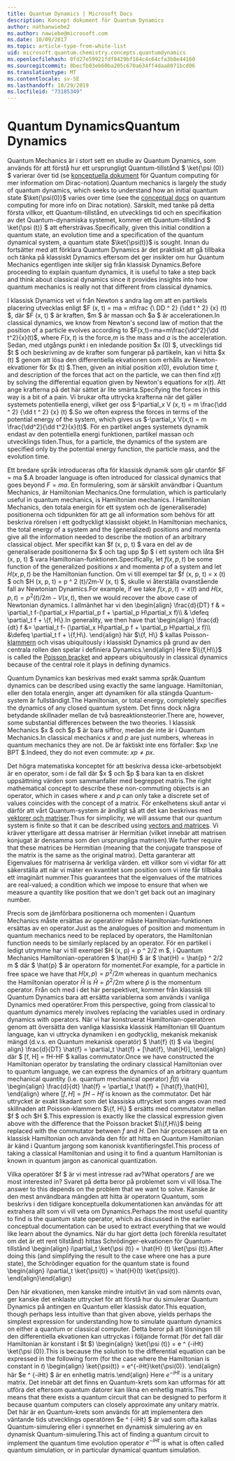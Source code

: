 ```yaml
---
title: Quantum Dynamics | Microsoft Docs
description: Koncept dokument för Quantum Dynamics
author: nathanwiebe2
ms.author: nawiebe@microsoft.com
ms.date: 10/09/2017
ms.topic: article-type-from-white-list
uid: microsoft.quantum.chemistry.concepts.quantumdynamics
ms.openlocfilehash: 0fd27e59921fdf8429bf164c4c64cfa3b8e44160
ms.sourcegitcommit: 8becfb03eb60ba205c670a634ff4daa8071bcd06
ms.translationtype: MT
ms.contentlocale: sv-SE
ms.lasthandoff: 10/29/2019
ms.locfileid: "73185349"
---
```

# <a name="quantum-dynamics"></a><span data-ttu-id="53e0b-103">Quantum Dynamics</span><span class="sxs-lookup"><span data-stu-id="53e0b-103">Quantum Dynamics</span></span>

<span data-ttu-id="53e0b-104">Quantum Mechanics är i stort sett en studie av Quantum Dynamics, som används för att förstå hur ett ursprungligt Quantum-tillstånd $ \ket{\psi (0)} $ varierar över tid (se [konceptuella dokument](xref:microsoft.quantum.concepts.dirac) för Quantum computing för mer information om Dirac-notation).</span><span class="sxs-lookup"><span data-stu-id="53e0b-104">Quantum mechanics is largely the study of quantum dynamics, which seeks to understand how an initial quantum state $\ket{\psi(0)}$ varies over time (see the [conceptual docs](xref:microsoft.quantum.concepts.dirac) on quantum computing for more info on Dirac notation).</span></span>
<span data-ttu-id="53e0b-105">Särskilt, med tanke på detta första villkor, ett Quantum-tillstånd, en utvecklings tid och en specifikation av det Quantum-dynamiska systemet, kommer ett Quantum-tillstånd $ \ket{\psi (t)} $ att eftersträvas.</span><span class="sxs-lookup"><span data-stu-id="53e0b-105">Specifically, given this initial condition a quantum state, an evolution time and a specification of the quantum dynamical system, a quantum state $\ket{\psi(t)}$ is sought.</span></span>
<span data-ttu-id="53e0b-106">Innan du fortsätter med att förklara Quantum Dynamics är det praktiskt att gå tillbaka och tänka på klassiskt Dynamics eftersom det ger insikter om hur Quantum Mechanics egentligen inte skiljer sig från klassisk Dynamics.</span><span class="sxs-lookup"><span data-stu-id="53e0b-106">Before proceeding to explain quantum dynamics, it is useful to take a step back and think about classical dynamics since it provides insights into how quantum mechanics is really not that different from classical dynamics.</span></span>

<span data-ttu-id="53e0b-107">I klassisk Dynamics vet vi från Newton s andra lag om att en partikels placering utvecklas enligt $F (x, t) = ma = m\frac {\ DD ^ 2} {\dd t ^ 2} {x} (t) $, där $F (x, t) $ är kraften, $m $ är massan och $a $ är accelerationen.</span><span class="sxs-lookup"><span data-stu-id="53e0b-107">In classical dynamics, we know from Newton's second law of motion that the position of a particle evolves according to $F(x,t)=ma=m\frac{\dd^2}{\dd t^2}{x}(t)$, where $F(x,t)$ is the force,$m$ is the mass and $a$ is the acceleration.</span></span>
<span data-ttu-id="53e0b-108">Sedan, med utgångs punkt i en inledande position $x (0) $, utvecklings tid $t $ och beskrivning av de krafter som fungerar på partikeln, kan vi hitta $x (t) $ genom att lösa den differentiella ekvationen som erhålls av Newton-ekvationer för $x (t) $.</span><span class="sxs-lookup"><span data-stu-id="53e0b-108">Then, given an initial position $x(0)$, evolution time $t$, and description of the forces that act on the particle, we can then find $x(t)$ by solving the differential equation given by Newton's equations for $x(t)$.</span></span>
<span data-ttu-id="53e0b-109">Att ange krafterna på det här sättet är lite smärta.</span><span class="sxs-lookup"><span data-stu-id="53e0b-109">Specifying the forces in this way is a bit of a pain.</span></span>
<span data-ttu-id="53e0b-110">Vi brukar ofta uttrycka krafterna när det gäller systemets potentiella energi, vilket ger oss $-\partial_x V (x, t) = m \frac{\dd ^ 2} {\dd t ^ 2} {x} (t) $.</span><span class="sxs-lookup"><span data-stu-id="53e0b-110">So we often express the forces in terms of the potential energy of the system, which gives us $-\partial_x V(x,t) = m \frac{\dd^2}{\dd t^2}{x}(t)$.</span></span>
<span data-ttu-id="53e0b-111">För en partikel anges systemets dynamik endast av den potentiella energi funktionen, partikel massan och utvecklings tiden.</span><span class="sxs-lookup"><span data-stu-id="53e0b-111">Thus, for a particle, the dynamics of the system are specified only by the potential energy function, the particle mass, and the evolution time.</span></span>

<span data-ttu-id="53e0b-112">Ett bredare språk introduceras ofta för klassisk dynamik som går utanför $F = ma $.</span><span class="sxs-lookup"><span data-stu-id="53e0b-112">A broader language is often introduced for classical dynamics that goes beyond $F=ma$.</span></span>
<span data-ttu-id="53e0b-113">En formulering, som är särskilt användbar i Quantum Mechanics, är Hamiltonian Mechanics.</span><span class="sxs-lookup"><span data-stu-id="53e0b-113">One formulation, which is particularly useful in quantum mechanics, is Hamiltonian mechanics.</span></span>
<span data-ttu-id="53e0b-114">I Hamiltonian Mechanics, den totala energin för ett system och de (generaliserade) positionerna och tidpunkten för att ge all information som behövs för att beskriva rörelsen i ett godtyckligt klassiskt objekt.</span><span class="sxs-lookup"><span data-stu-id="53e0b-114">In Hamiltonian mechanics, the total energy of a system and the (generalized) positions and momenta give all the information needed to describe the motion of an arbitrary classical object.</span></span>
<span data-ttu-id="53e0b-115">Mer specifikt kan $f (x, p, t) $ vara en del av de generaliserade positionerna $x $ och tag upp $p $ i ett system och låta $H (x, p, t) $ vara Hamiltonian-funktionen.</span><span class="sxs-lookup"><span data-stu-id="53e0b-115">Specifically, let $f(x,p,t)$ be some function of the generalized positions $x$ and momenta $p$ of a system and let $H(x,p,t)$ be the Hamiltonian function.</span></span>
<span data-ttu-id="53e0b-116">Om vi till exempel tar $f (x, p, t) = x (t) $ och $H (x, p, t) = p ^ 2 (t)/2m-V (x, t) $, skulle vi återställa ovanstående fall av Newtonian Dynamics.</span><span class="sxs-lookup"><span data-stu-id="53e0b-116">For example, if we take $f(x,p,t)= x(t)$ and $H(x,p,t)=p^2(t)/2m - V(x,t)$, then we would recover the above case of Newtonian dynamics.</span></span>
<span data-ttu-id="53e0b-117">I allmänhet har vi den \begin{align} \frac{d}{DT} f & = \partial_t f-(\partial_x H\partial_p f + \partial_p H\partial_x f)\\\\ & \defeq \partial_t f + \\{f, H\\}.</span><span class="sxs-lookup"><span data-stu-id="53e0b-117">In generality, we then have that \begin{align} \frac{d}{dt} f &= \partial_t f- (\partial_x H\partial_p f + \partial_p H\partial_x f)\\\\ &\defeq \partial_t f + \\{f,H\\}.</span></span>
<span data-ttu-id="53e0b-118">\end{align} här $\\{f, H\\} $ kallas Poisson- [klammern](https://en.wikipedia.org/wiki/Poisson_bracket) och visas ubiquitously i klassiskt Dynamics på grund av den centrala rollen den spelar i definiera Dynamics.</span><span class="sxs-lookup"><span data-stu-id="53e0b-118">\end{align} Here $\\{f,H\\}$ is called the [Poisson bracket](https://en.wikipedia.org/wiki/Poisson_bracket) and appears ubiquitously in classical dynamics because of the central role it plays in defining dynamics.</span></span>

<span data-ttu-id="53e0b-119">Quantum Dynamics kan beskrivas med exakt samma språk.</span><span class="sxs-lookup"><span data-stu-id="53e0b-119">Quantum dynamics can be described using exactly the same language.</span></span>
<span data-ttu-id="53e0b-120">Hamiltonian, eller den totala energin, anger att dynamiken för alla stängda Quantum-system är fullständigt.</span><span class="sxs-lookup"><span data-stu-id="53e0b-120">The Hamiltonian, or total energy, completely specifies the dynamics of any closed quantum system.</span></span>
<span data-ttu-id="53e0b-121">Det finns dock några betydande skillnader mellan de två basreaktionsteorier.</span><span class="sxs-lookup"><span data-stu-id="53e0b-121">There are, however, some substantial differences between the two theories.</span></span>
<span data-ttu-id="53e0b-122">I klassisk Mechanics $x $ och $p $ är bara siffror, medan de inte är i Quantum Mechanics.</span><span class="sxs-lookup"><span data-stu-id="53e0b-122">In classical mechanics $x$ and $p$ are just numbers, whereas in quantum mechanics they are not.</span></span>
<span data-ttu-id="53e0b-123">De är faktiskt inte ens förfaller: $xp \ne BPT $.</span><span class="sxs-lookup"><span data-stu-id="53e0b-123">Indeed, they do not even commute: $xp \ne px$.</span></span>

<span data-ttu-id="53e0b-124">Det högra matematiska konceptet för att beskriva dessa icke-arbetsobjekt är en operator, som i de fall där $x $ och $p $ bara kan ta en diskret uppsättning värden som sammanfaller med begreppet matris.</span><span class="sxs-lookup"><span data-stu-id="53e0b-124">The right mathematical concept to describe these non-commuting objects is an operator, which in cases where $x$ and $p$ can only take a discrete set of values coincides with the concept of a matrix.</span></span>
<span data-ttu-id="53e0b-125">För enkelhetens skull antar vi därför att vårt Quantum-system är ändligt så att det kan beskrivas med [vektorer och matriser](xref:microsoft.quantum.concepts.vectors).</span><span class="sxs-lookup"><span data-stu-id="53e0b-125">Thus for simplicity, we will assume that our quantum system is finite so that it can be described using [vectors and matrices](xref:microsoft.quantum.concepts.vectors).</span></span>
<span data-ttu-id="53e0b-126">Vi kräver ytterligare att dessa matriser är Hermitian (vilket innebär att matrisen konjugat är densamma som den ursprungliga matrisen).</span><span class="sxs-lookup"><span data-stu-id="53e0b-126">We further require that these matrices be Hermitian (meaning that the conjugate transpose of the matrix is the same as the original matrix).</span></span>
<span data-ttu-id="53e0b-127">Detta garanterar att Eigenvalues för matriserna är verkliga värden. ett villkor som vi vidtar för att säkerställa att när vi mäter en kvantitet som position som vi inte får tillbaka ett imaginärt nummer.</span><span class="sxs-lookup"><span data-stu-id="53e0b-127">This guarantees that the eigenvalues of the matrices are real-valued; a condition which we impose to ensure that when we measure a quantity like position that we don't get back out an imaginary number.</span></span>

<span data-ttu-id="53e0b-128">Precis som de jämförbara positionerna och momenten i Quantum Mechanics måste ersättas av operatörer måste Hamiltonian-funktionen ersättas av en operator.</span><span class="sxs-lookup"><span data-stu-id="53e0b-128">Just as the analogues of position and momentum in quantum mechanics need to be replaced by operators, the Hamiltonian function needs to be similarly replaced by an operator.</span></span>
<span data-ttu-id="53e0b-129">För en partikel i ledigt utrymme har vi till exempel $H (x, p) = p ^ 2/2 m $, i Quantum Mechanics Hamiltonian-operatören $ \hat{H} $ är $ \hat{H} = \hat{p} ^ 2/2 m $ där $ \hat{p} $ är operatorn för momentet.</span><span class="sxs-lookup"><span data-stu-id="53e0b-129">For example, for a particle in free space we have that $H(x,p) = p^2/2m$ whereas in quantum mechanics the Hamiltonian operator $\hat{H}$ is $\hat{H}= \hat{p}^2/2m$ where $\hat{p}$ is the momentum operator.</span></span>
<span data-ttu-id="53e0b-130">Från och med i det här perspektivet, kommer från klassisk till Quantum Dynamics bara att ersätta variablerna som används i vanliga Dynamics med operatörer.</span><span class="sxs-lookup"><span data-stu-id="53e0b-130">From this perspective, going from classical to quantum dynamics merely involves replacing the variables used in ordinary dynamics with operators.</span></span>
<span data-ttu-id="53e0b-131">När vi har konstruerat Hamiltonian-operatören genom att översätta den vanliga klassiska klassisk Hamiltonian till Quantum language, kan vi uttrycka dynamiken i en godtycklig, mekanisk mekanisk mängd (d.v.s. en Quantum mekanisk operatör) $ \hat{f} (t) $ via \begin{ align} \frac{d}{DT} \hat{f} = \partial_t \hat{f} + [\hat{f}, \hat{H}], \end{align} där $ [f, H] = fH-HF $ kallas commutator.</span><span class="sxs-lookup"><span data-stu-id="53e0b-131">Once we have constructed the Hamiltonian operator by translating the ordinary classical Hamiltonian over to quantum language, we can express the dynamics of an arbitrary quantum mechanical quantity (i.e. quantum mechanical operator) $\hat{f}(t)$ via \begin{align} \frac{d}{dt} \hat{f} = \partial_t \hat{f} + [\hat{f},\hat{H}], \end{align} where $[f,H] = fH -Hf$ is known as the commutator.</span></span>
<span data-ttu-id="53e0b-132">Det här uttrycket är exakt likadant som det klassiska uttrycket som anges ovan med skillnaden att Poisson-klammern $\\{f, H\\} $ ersätts med commutator mellan $f $ och $H $.</span><span class="sxs-lookup"><span data-stu-id="53e0b-132">This expression is exactly like the classical expression given above with the difference that the Poisson bracket $\\{f,H\\}$ being replaced with the commutator between $f$ and $H$.</span></span>
<span data-ttu-id="53e0b-133">Den här processen att ta en klassisk Hamiltonian och använda den för att hitta en Quantum Hamiltonian är känd i Quantum jargong som kanonisk kvantifieringsfel.</span><span class="sxs-lookup"><span data-stu-id="53e0b-133">This process of taking a classical Hamiltonian and using it to find a quantum Hamiltonian is known in quantum jargon as canonical quantization.</span></span>

<span data-ttu-id="53e0b-134">Vilka operatörer $f $ är vi mest intresse rad av?</span><span class="sxs-lookup"><span data-stu-id="53e0b-134">What operators $f$ are we most interested in?</span></span>  <span data-ttu-id="53e0b-135">Svaret på detta beror på problemet som vi vill lösa.</span><span class="sxs-lookup"><span data-stu-id="53e0b-135">The answer to this depends on the problem that we want to solve.</span></span>
<span data-ttu-id="53e0b-136">Kanske är den mest användbara mängden att hitta är operatorn Quantum, som beskrivs i den tidigare konceptuella dokumentationen kan användas för att extrahera allt som vi vill veta om Dynamics.</span><span class="sxs-lookup"><span data-stu-id="53e0b-136">Perhaps the most useful quantity to find is the quantum state operator, which as discussed in the earlier conceptual documentation can be used to extract everything that we would like learn about the dynamics.</span></span>
<span data-ttu-id="53e0b-137">När du har gjort detta (och förenkla resultatet om det är ett rent tillstånd) hittas Schrödinger-ekvationen för Quantum-tillstånd \begin{align} i\partial_t \ket{\psi (t)} = \hat{H} (t) \ket{\psi (t)}.</span><span class="sxs-lookup"><span data-stu-id="53e0b-137">After doing this (and simplifying the result to the case where one has a pure state), the Schrödinger equation for the quantum state is found \begin{align} i\partial_t \ket{\psi(t)} = \hat{H}(t) \ket{\psi(t)}.</span></span>
<span data-ttu-id="53e0b-138">\end{align}</span><span class="sxs-lookup"><span data-stu-id="53e0b-138">\end{align}</span></span>

<span data-ttu-id="53e0b-139">Den här ekvationen, men kanske mindre intuitivt än vad som nämnts ovan, ger kanske det enklaste uttrycket för att förstå hur du simulerar Quantum Dynamics på antingen en Quantum eller klassisk dator.</span><span class="sxs-lookup"><span data-stu-id="53e0b-139">This equation, though perhaps less intuitive than that given above, yields perhaps the simplest expression for understanding how to simulate quantum dynamics on either a quantum or classical computer.</span></span>
<span data-ttu-id="53e0b-140">Detta beror på att lösningen till den differentiella ekvationen kan uttryckas i följande format (för det fall där Hamiltonian är konstant i $t $) \begin{align} \ket{\psi (t)} = e ^ {-iHt} \ket{\psi (0)}.</span><span class="sxs-lookup"><span data-stu-id="53e0b-140">This is because the solution to the differential equation can be expressed in the following form (for the case where the Hamiltonian is constant in $t$) \begin{align} \ket{\psi(t)} = e^{-iHt}\ket{\psi(0)}.</span></span>
<span data-ttu-id="53e0b-141">\end{align} här $e ^ {-iHt} $ är en enhetlig matris.</span><span class="sxs-lookup"><span data-stu-id="53e0b-141">\end{align} Here $e^{-iHt}$ is a unitary matrix.</span></span>
<span data-ttu-id="53e0b-142">Det innebär att det finns en Quantum-krets som kan utformas för att utföra det eftersom quantum datorer kan likna en enhetlig matris.</span><span class="sxs-lookup"><span data-stu-id="53e0b-142">This means that there exists a quantum circuit that can be designed to perform it because quantum computers can closely approximate any unitary matrix.</span></span>
<span data-ttu-id="53e0b-143">Det här är en Quantum-krets som används för att implementera den väntande tids utvecklings operatören $e ^ {-iHt} $ är vad som ofta kallas Quantum-simulering eller i synnerhet en dynamisk simulering av en dynamisk Quantum-simulering.</span><span class="sxs-lookup"><span data-stu-id="53e0b-143">This act of finding a quantum circuit to implement the quantum time evolution operator $e^{-iHt}$ is what is often called quantum simulation, or in particular dynamical quantum simulation.</span></span>
